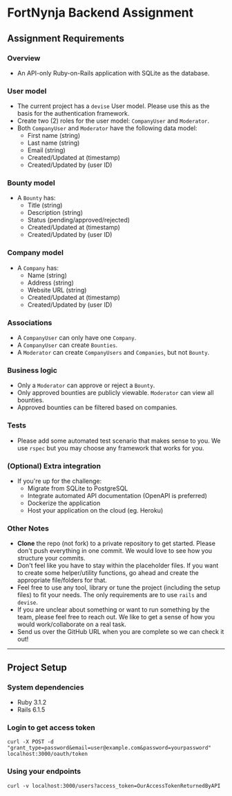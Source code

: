 # FortNynja Backend Assignment

## Assignment Requirements

### Overview

- An API-only Ruby-on-Rails application with SQLite as the database.

### User model

- The current project has a `devise` User model. Please use this as the basis for the authentication framework.
- Create two (2) roles for the user model: `CompanyUser` and `Moderator`.
- Both `CompanyUser` and `Moderator` have the following data model:
  - First name (string)
  - Last name (string)
  - Email (string)
  - Created/Updated at (timestamp)
  - Created/Updated by (user ID)

### Bounty model

- A `Bounty` has:
  - Title (string)
  - Description (string)
  - Status (pending/approved/rejected)
  - Created/Updated at (timestamp)
  - Created/Updated by (user ID)

### Company model

- A `Company` has:
  - Name (string)
  - Address (string)
  - Website URL (string)
  - Created/Updated at (timestamp)
  - Created/Updated by (user ID)

### Associations

- A `CompanyUser` can only have one `Company`.
- A `CompanyUser` can create `Bounties`.
- A `Moderator` can create `CompanyUsers` and `Companies`, but not `Bounty`.

### Business logic

- Only a `Moderator` can approve or reject a `Bounty`.
- Only approved bounties are publicly viewable. `Moderator` can view all bounties.
- Approved bounties can be filtered based on companies.

### Tests

- Please add some automated test scenario that makes sense to you. We use `rspec` but you may choose any framework that works for you.

### (Optional) Extra integration

- If you're up for the challenge:
  - Migrate from SQLite to PostgreSQL
  - Integrate automated API documentation (OpenAPI is preferred)
  - Dockerize the application
  - Host your application on the cloud (eg. Heroku)

### Other Notes

- **Clone** the repo (not fork) to a private repository to get started. Please don't push everything in one commit. We would love to see how you structure your commits.
- Don't feel like you have to stay within the placeholder files. If you want to create some helper/utility functions, go ahead and create the appropriate file/folders for that.
- Feel free to use any tool, library or tune the project (including the setup files) to fit your needs. The only requirements are to use `rails` and `devise`.
- If you are unclear about something or want to run something by the team, please feel free to reach out. We like to get a sense of how you would work/collaborate on a real task.
- Send us over the GitHub URL when you are complete so we can check it out!

---

## Project Setup

### System dependencies

- Ruby 3.1.2
- Rails 6.1.5

### Login to get access token

`curl -X POST -d "grant_type=password&email=user@example.com&password=yourpassword" localhost:3000/oauth/token`

### Using your endpoints

`curl -v localhost:3000/users?access_token=OurAccessTokenReturnedByAPI`
